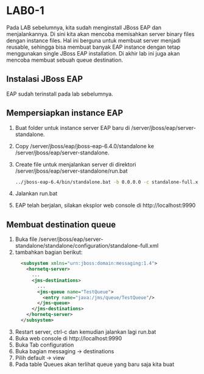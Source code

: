 # LAB0-1

Pada LAB sebelumnya, kita sudah menginstall JBoss EAP dan menjalankannya. Di sini kita akan mencoba memisahkan server binary files dengan instance files. Hal ini berguna untuk membuat server menjadi reusable, sehingga bisa membuat banyak EAP instance dengan tetap menggunakan single JBoss EAP installation.
Di akhir lab ini juga akan mencoba membuat sebuah queue destination.

Instalasi JBoss EAP
-------------------

EAP sudah terinstall pada lab sebelumnya.

Mempersiapkan instance EAP
----------------------------

1.  Buat folder untuk instance server EAP baru di /server/jboss/eap/server-standalone.
2.  Copy /server/jboss/eap/jboss-eap-6.4.0/standalone ke /server/jboss/eap/server-standalone.
3.  Create file untuk menjalankan server di direktori /server/jboss/eap/server-standalone/run.bat
    
    ```sh
    ../jboss-eap-6.4/bin/standalone.bat -b 0.0.0.0 -c standalone-full.xml -Djboss.server.base.dir=standalone -Djboss.node.name=server-standalone -Djboss.socket.binding.port-offset=0
    ```
    
4. Jalankan run.bat
5. EAP telah berjalan, silakan eksplor web console di http://localhost:9990

Membuat destination queue
--------------------------

1. Buka file /server/jboss/eap/server-standalone/standalone/configuration/standalone-full.xml
2. tambahkan bagian berikut:
    ```xml
      <subsystem xmlns="urn:jboss:domain:messaging:1.4">
        <hornetq-server>
          ...
          <jms-destinations>
            ...
            <jms-queue name="TestQueue">
              <entry name="java:/jms/queue/TestQueue"/>
            </jms-queue>
          </jms-destinations>
        </hornetq-server>
      </subsystem>
    ```
3. Restart server, ctrl-c dan kemudian jalankan lagi run.bat
4. Buka web console di http://localhost:9990
5. Buka Tab configuration
6. Buka bagian messaging -> destinations
7. Pilih default -> view
8. Pada table Queues akan terlihat queue yang baru saja kita buat
